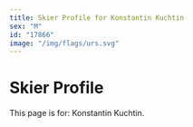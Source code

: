 ```yaml
---
title: Skier Profile for Konstantin Kuchtin
sex: "M"
id: "17866"
image: "/img/flags/urs.svg" 
---
```


# Skier Profile

This page is for: Konstantin Kuchtin.
    